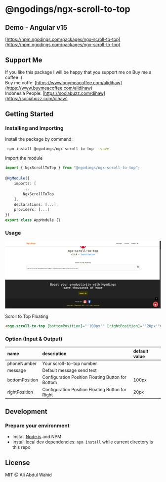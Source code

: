# @ngodings/ngx-scroll-to-top

## Demo - Angular v15

[https://npm.ngodings.com/packages/ngx-scroll-to-top](https://npm.ngodings.com/packages/ngx-scroll-to-top)

## Support Me

If you like this package I will be happy that you support me on Buy me a coffee :) <br />
Buy me coffe: [https://www.buymeacoffee.com/alidihaw](https://www.buymeacoffee.com/alidihaw) <br />
Indonesia People: [https://sociabuzz.com/dihaw](https://sociabuzz.com/dihaw)

## Getting Started

### Installing and Importing

Install the package by command:

```sh
 npm install @ngodings/ngx-scroll-to-top --save
```

Import the module

```ts
import { NgxScrollToTop } from "@ngodings/ngx-scroll-to-top";

@NgModule({
    imports: [
        ...
        NgxScrollToTop
    ],
    declarations: [...],
    providers: [...]
})
export class AppModule {}
```

### Usage 

<p align="center">
  <img width="600" src="https://raw.githubusercontent.com/alidihaw/ngodings/master/packages/ngx-scroll-to-top/public/sample1.png">
</p>

Scroll to Top Floating

```html
<ngx-scroll-to-top [bottomPosition]="'100px'" [rightPosition]="'20px'"></ngx-scroll-to-top>
```

### Option (Input & Output)

| name | description | default value   |
| :---------- | :------------------------------------------------------------ | :-------------- |
| phoneNumber | Your scroll-to-top number | |
| message | Default message send text | |
| bottomPosition | Configuration Position Floating Button for Bottom | 100px |
| rightPosition | Configuration Position Floating Button for Right | 20px |

## Development

### Prepare your environment
* Install [Node.js](http://nodejs.org/) and NPM
* Install local dev dependencies: `npm install` while current directory is this repo

## License

MIT @ Ali Abdul Wahid
